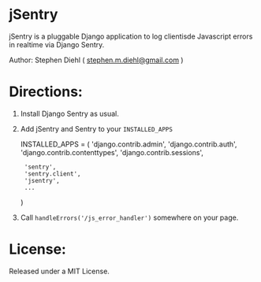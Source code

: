 jSentry
=======

jSentry is a pluggable Django application to log clientisde 
Javascript errors in realtime via Django Sentry.

Author: Stephen Diehl ( stephen.m.diehl@gmail.com )

Directions:
===========

1. Install Django Sentry as usual.
2. Add jSentry and Sentry to your `INSTALLED_APPS`

    INSTALLED_APPS = (
        'django.contrib.admin',
        'django.contrib.auth',
        'django.contrib.contenttypes',
        'django.contrib.sessions',

        'sentry',
        'sentry.client',
        'jsentry',
        ...
    )

3. Call `handleErrors('/js_error_handler')` somewhere on your page.

License:
========

Released under a MIT License.
